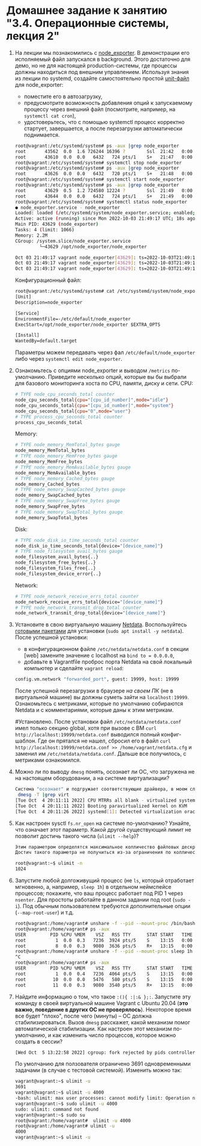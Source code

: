 # Домашнее задание к занятию "3.4. Операционные системы, лекция 2"

1. На лекции мы познакомились с [node_exporter](https://github.com/prometheus/node_exporter/releases). В демонстрации его исполняемый файл запускался в background. Этого достаточно для демо, но не для настоящей production-системы, где процессы должны находиться под внешним управлением. Используя знания из лекции по systemd, создайте самостоятельно простой [unit-файл](https://www.freedesktop.org/software/systemd/man/systemd.service.html) для node_exporter:

    * поместите его в автозагрузку,
    * предусмотрите возможность добавления опций к запускаемому процессу через внешний файл (посмотрите, например, на `systemctl cat cron`),
    * удостоверьтесь, что с помощью systemctl процесс корректно стартует, завершается, а после перезагрузки автоматически поднимается.
    
    ```bash
    root@vagrant:/etc/systemd/system# ps -aux |grep node_exporter
    root       43562  0.0  1.6 726244 16396 ?        Ssl  21:42   0:00 /opt/node_exporter/node_exporter
    root       43610  0.0  0.0   6432   724 pts/1    S+   21:47   0:00 grep --color=auto node_exporter
    root@vagrant:/etc/systemd/system# systemctl stop node_exporter
    root@vagrant:/etc/systemd/system# ps -aux |grep node_exporter
    root       43626  0.0  0.0   6432   720 pts/1    S+   21:48   0:00 grep --color=auto node_exporter
    root@vagrant:/etc/systemd/system# systemctl start node_exporter
    root@vagrant:/etc/systemd/system# ps -aux |grep node_exporter
    root       43629  0.5  1.2 724580 12224 ?        Ssl  21:49   0:00 /opt/node_exporter/node_exporter
    root       43644  0.0  0.0   6432   724 pts/1    S+   21:49   0:00 grep --color=auto node_exporter
    root@vagrant:/etc/systemd/system# systemctl status node_exporter
    ● node_exporter.service - node_exporter
	Loaded: loaded (/etc/systemd/system/node_exporter.service; enabled; vendor preset: enabled)
	Active: active (running) since Mon 2022-10-03 21:49:17 UTC; 18s ago
    Main PID: 43629 (node_exporter)
	Tasks: 4 (limit: 1066)
	Memory: 2.2M
	CGroup: /system.slice/node_exporter.service
             └─43629 /opt/node_exporter/node_exporter

    Oct 03 21:49:17 vagrant node_exporter[43629]: ts=2022-10-03T21:49:17.789Z caller=node_exporter.go:115 level=info collector=thermal_zo>
    Oct 03 21:49:17 vagrant node_exporter[43629]: ts=2022-10-03T21:49:17.790Z caller=node_exporter.go:115 level=info collector=time
    Oct 03 21:49:17 vagrant node_exporter[43629]: ts=2022-10-03T21:49:17.790Z caller=node_exporter.go:115 level=info collector=timex
    ```
    Конфигурационный файл:
    ```txt
    root@vagrant:/etc/systemd/system# cat /etc/systemd/system/node_exporter.service
    [Unit]
    Description=node_exporter

    [Service]
    EnvironmentFile=-/etc/default/node_exporter
    ExecStart=/opt/node_exporter/node_exporter $EXTRA_OPTS

    [Install]
    WantedBy=default.target
    
    ```
    Параметры можем передавать через фал `/etc/default/node_exporter` либо через `systemctl edit node_exporter`.


2. Ознакомьтесь с опциями node_exporter и выводом `/metrics` по-умолчанию. Приведите несколько опций, которые вы бы выбрали для базового мониторинга хоста по CPU, памяти, диску и сети.
    CPU:
    ```bash
    # TYPE node_cpu_seconds_total counter
    node_cpu_seconds_total{cpu="[cpu_id_number]",mode="idle"} 
    node_cpu_seconds_total{cpu="[cpu_id_number]",mode="system"} 
    node_cpu_seconds_total{cpu="0",mode="user"}
    # TYPE process_cpu_seconds_total counter
    process_cpu_seconds_total
    ```
    Memory:
    ```bash
    # TYPE node_memory_MemTotal_bytes gauge
    node_memory_MemTotal_bytes
    # TYPE node_memory_MemFree_bytes gauge
    node_memory_MemFree_bytes
    # TYPE node_memory_MemAvailable_bytes gauge
    node_memory_MemAvailable_bytes
    # TYPE node_memory_Cached_bytes gauge
    node_memory_Cached_bytes
    # TYPE node_memory_SwapCached_bytes gauge
    node_memory_SwapCached_bytes 
    # TYPE node_memory_SwapFree_bytes gauge
    node_memory_SwapFree_bytes 
    # TYPE node_memory_SwapTotal_bytes gauge
    node_memory_SwapTotal_bytes
    ```
    Disk:
    ```bash
    # TYPE node_disk_io_time_seconds_total counter
    node_disk_io_time_seconds_total{device="[device_name]"}
    # TYPE node_filesystem_avail_bytes gauge
    node_filesystem_avail_bytes{..}
    node_filesystem_free_bytes{..}
    node_filesystem_files_free{..}
    node_filesystem_device_error{..}
    ```
    Network:
    ```bash
    # TYPE node_network_receive_errs_total counter
    node_network_receive_errs_total{device="[device_name]"}
    # TYPE node_network_transmit_drop_total counter
    node_network_transmit_drop_total{device="[device_name]"}
    ```
    
    
3. Установите в свою виртуальную машину [Netdata](https://github.com/netdata/netdata). Воспользуйтесь [готовыми пакетами](https://packagecloud.io/netdata/netdata/install) для установки (`sudo apt install -y netdata`). После успешной установки:
    * в конфигурационном файле `/etc/netdata/netdata.conf` в секции [web] замените значение с localhost на `bind to = 0.0.0.0`,
    * добавьте в Vagrantfile проброс порта Netdata на свой локальный компьютер и сделайте `vagrant reload`:

    ```bash
    config.vm.network "forwarded_port", guest: 19999, host: 19999
    ```

    После успешной перезагрузки в браузере *на своем ПК* (не в виртуальной машине) вы должны суметь зайти на `localhost:19999`. Ознакомьтесь с метриками, которые по умолчанию собираются Netdata и с комментариями, которые даны к этим метрикам.
    
    #Установлено. После установки файл `/etc/netdata/netdata.conf` имел только секцию global, хотя при вызове с ВМ `curl  http://localhost:19999/netdata.conf` выводился полный конфиг-шаблон. Где он прятался не нашел, сбросил его в файл `curl  http://localhost:19999/netdata.conf >> /home/vagrant/netdata.cfg` и заменил им `/etc/netdata/netdata.conf`. Дальше все получилось, с метриками ознакомился.

4. Можно ли по выводу `dmesg` понять, осознает ли ОС, что загружена не на настоящем оборудовании, а на системе виртуализации?
    ```bash
    Система "осознает" и подгружает соответствующие драйвера, в моем случае распознало как
     dmesg -T |grep virt
    [Tue Oct  4 20:11:11 2022] CPU MTRRs all blank - virtualized system.
    [Tue Oct  4 20:11:11 2022] Booting paravirtualized kernel on KVM	#среда виртуализции
    [Tue Oct  4 20:11:26 2022] systemd[1]: Detected virtualization oracle.
    ```
    
5. Как настроен sysctl `fs.nr_open` на системе по-умолчанию? Узнайте, что означает этот параметр. Какой другой существующий лимит не позволит достичь такого числа (`ulimit --help`)?
    ```txt
    Этим параметром определятся максимальное колличество файловых дескрипторов, которые может зарезервировать процесс. По умолчанию 1024*1024 (1048576).
    Достич такого параметра не получиться из-за ограничения по колличеству файловых дискрипторов для пользователя. По умолчанию 1024.
    ```
    ```bash
    root@vagrant:~$ ulimit -n
    1024
    ```
    
6. Запустите любой долгоживущий процесс (не `ls`, который отработает мгновенно, а, например, `sleep 1h`) в отдельном неймспейсе процессов; покажите, что ваш процесс работает под PID 1 через `nsenter`. Для простоты работайте в данном задании под root (`sudo -i`). Под обычным пользователем требуются дополнительные опции (`--map-root-user`) и т.д.

    ```bash
    root@vagrant:/home/vagrant# unshare -f --pid --mount-proc /bin/bash
    root@vagrant:/home/vagrant# ps -aux
    USER         PID %CPU %MEM    VSZ   RSS TTY      STAT START   TIME COMMAND
    root           1  0.0  0.3   7236  3924 pts/5    S    13:15   0:00 /bin/bash
    root           8  0.0  0.3   9080  3636 pts/5    R+   13:15   0:00 ps -aux
    root@vagrant:/home/vagrant# unshare -f --pid --mount-proc sleep 1h
    ^C
    root@vagrant:/home/vagrant# ps -aux
    USER         PID %CPU %MEM    VSZ   RSS TTY      STAT START   TIME COMMAND
    root           1  0.0  0.4   7236  4064 pts/5    S    13:15   0:00 /bin/bash
    root          10  0.0  0.0   5476   580 pts/5    S    13:15   0:00 sleep 1h
    root          11  0.0  0.3   9080  3540 pts/5    R+   13:15   0:00 ps -aux
    ```

7. Найдите информацию о том, что такое `:(){ :|:& };:`. Запустите эту команду в своей виртуальной машине Vagrant с Ubuntu 20.04 (**это важно, поведение в других ОС не проверялось**). Некоторое время все будет "плохо", после чего (минуты) – ОС должна стабилизироваться. Вызов `dmesg` расскажет, какой механизм помог автоматической стабилизации. Как настроен этот механизм по-умолчанию, и как изменить число процессов, которое можно создать в сессии?

    ```bash
    [Wed Oct  5 13:22:58 2022] cgroup: fork rejected by pids controller in /user.slice/user-1000.slice/session-1.scope
    ```
    По умолчанию для ползователя ограничено 3691 одновременными задачами (в случае с тестовой системой). Изменить можно так:
    ```bash
    vagrant@vagrant:~$ ulimit -u
    3691
    vagrant@vagrant:~$ ulimit -u 4000
    -bash: ulimit: max user processes: cannot modify limit: Operation not permitted
    vagrant@vagrant:~$ sudo ulimit -u 4000
    sudo: ulimit: command not found
    vagrant@vagrant:~$ sudo su
    root@vagrant:/home/vagrant#  ulimit -u 4000
    root@vagrant:/home/vagrant# ulimit -u
    4000
    vagrant@vagrant:~$ ulimit -u 
    ```